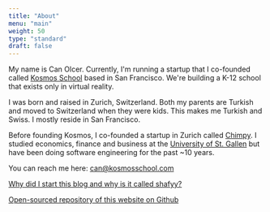 ```yaml
---
title: "About"
menu: "main"
weight: 50
type: "standard"
draft: false
---
```


My name is Can Olcer. Currently, I'm running a startup that I co-founded called [Kosmos School](https://kosmosschool.com) based in San Francisco. We're building a K-12 school that exists only in virtual reality.

I was born and raised in Zurich, Switzerland. Both my parents are Turkish and moved to Switzerland when they were kids. This makes me Turkish and Swiss. I mostly reside in San Francisco.

Before founding Kosmos, I co-founded a startup in Zurich called [Chimpy](https://heychimpy.com/). I studied economics, finance and business at the [University of St. Gallen](https://en.wikipedia.org/wiki/University_of_St._Gallen) but have been doing software engineering for the past ~10 years.

You can reach me here: can@kosmosschool.com

[Why did I start this blog and why is it called shafyy?](/post/what-is-this/)

[Open-sourced repository of this website on Github](https://github.com/shafy/shafyy)